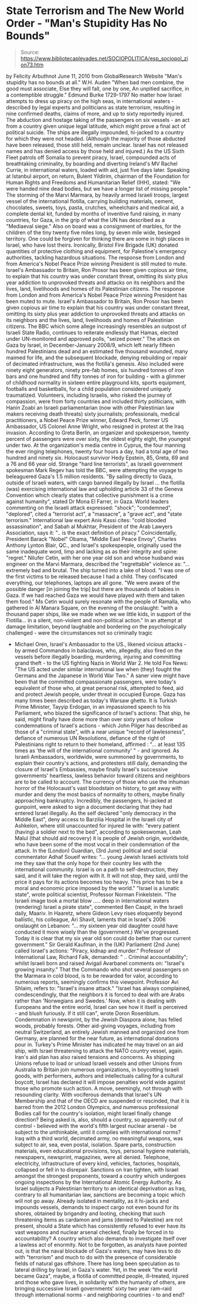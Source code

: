 # State Terrorism and The New World Order - "Man's Stupidity Has No Bounds"

> Source: https://www.bibliotecapleyades.net/SOCIOPOLITICA/esp_sociopol_zion73.htm

by Felicity Arbuthnot
June 11, 2010
from
GlobalResearch Website
"Man's stupidity has no bounds at
all."
W.H. Auden
"When bad men combine, the good must associate,
Else they will fall, one by one,
An unpitied sacrifice, in a contemptible struggle."
Edmund Burke
1729-1797
No matter how Israel attempts to dress up piracy
on the high seas, in international waters - described by legal experts and
politicians as state terrorism, resulting in nine confirmed deaths, claims
of more, and up to sixty reportedly injured.
The abduction and hostage
taking of the passengers on six vessels - an act from a country given unique
legal latitude, which might prove a final act of political suicide.
The ships are illegally impounded, hi-jacked to a country for which they
were not headed. (Although the majority of those abducted have been
released, those still held, remain unclear. Israel has not released names
and has denied access by those held and injured.)
As the US Sixth Fleet patrols off Somalia to prevent piracy, Israel,
compounded acts of breathtaking criminality, by boarding and diverting
Ireland's MV Rachel Currie, in international waters, loaded with aid, just
five days later.
Speaking at Istanbul airport, on return, Bulent Yildirim, chairman of the
Foundation for Human Rights and Freedoms and Humanitarian Relief (IHH),
stated:
"We were handed nine dead bodies, but we have a longer list of
missing people."
The storming of the Marvi Marmara, by heavily armed Israeli troops, largest
vessel of the international flotilla, carrying building materials, cement,
chocolates, sweets, toys, pasta, crutches, wheelchairs and medical aid, a
complete dental kit, funded by months of inventive fund raising, in many
countries, for Gaza, in the grip of what the UN has described as a
"Mediaeval siege."
Also on board was a consignment of marbles, for the children of the tiny
twenty five miles long, by seven mile wide, besieged territory. One could be
forgiven for thinking there are some in high places in Israel, who have lost
theirs.
Ironically, Bristol Fire Brigade (UK) donated quantities of protective
clothing and equipment, for Palestine's emergency authorities, tackling
hazardous situations.
The response from London and from America's Nobel Peace Prize winning
President is still muted to mute. Israel's Ambassador to Britain, Ron Prosor
has been given copious air time, to explain that his country was under
constant threat, omitting its sixty plus year addiction to unprovoked
threats and attacks on its neighbors and the lives, land, livelihoods and
homes of its Palestinian citizens.
The response from London and from America's Nobel Peace Prize winning
President has been muted to mute. Israel's Ambassador to Britain, Ron Prosor
has been given copious air time to explain that his country was under
constant threat, omitting its sixty plus year addiction to unprovoked
threats and attacks on its neighbors and the lives, land, livelihoods and
homes of Palestinian citizens.
The BBC which some allege increasingly resembles an outpost of Israeli State
Radio, continues to reiterate endlessly that Hamas, elected under
UN-monitored and approved polls, "seized power."
The attack on Gaza by Israel, in December-January 2008/9, which left nearly
fifteen hundred Palestinians dead and an estimated five thousand wounded,
many maimed for life, and the subsequent blockade, denying rebuilding or
repair of decimated infrastructure, was the flotilla's genesis.
Also included were ninety eight generators, ninety pre-fab homes, six
hundred tonnes of iron bars and one hundred and fifty tonnes of iron for
building - with a glimmer of childhood normality in sixteen entire
playground kits, sports equipment, footballs and basketballs, for a child
population considered uniquely traumatized.
Volunteers, including Israelis,
who risked the journey of compassion, were from forty countries and included
thirty politicians, with Hanin Zoabi an Israeli parliamentarian (now with
other Palestinian law makers receiving death threats) sixty journalists;
professionals, medical practitioners, a Nobel Peace Prize winner, Edward
Peck, former US Ambassador, US Colonel Anne Wright, who resigned in protest
at the Iraq invasion.
According to Greta Berlin, an organizer and spokesperson, twenty percent of
passengers were over sixty, the oldest eighty eight, the youngest under two.
At the organization's media centre in Cyprus, the four manning the ever
ringing telephones, twenty four hours a day, had a total age of two hundred
and ninety six. Holocaust survivor Hedy Epstein, 85, Greta, 69 and a 76 and
66 year old.
Strange "hard line terrorists", as Israeli government spokesman
Mark Regev has told the BBC, were attempting the voyage to beleaguered
Gaza's 1.5 million residents.
"By sailing directly to Gaza, outside of Israeli waters, with cargo banned
illegally by Israel ... the flotilla (was) exercising international law and
upholding article 33 of the Geneva Convention which clearly states that
collective punishment is a crime against humanity", stated Dr Mona El Farrer,
in Gaza.
World leaders commenting on the Israeli attack expressed: "shock";
"condemned", "deplored", cited a "terrorist act", a "massacre", a "grave
act", and "state terrorism."
International law expert Anis Kassi cites:
"cold blooded assassination", and
Sabah al Mukhtar, President of the Arab Lawyers Association, says it: ".. is
the exact definition of piracy."
Coincidentally, President
Barack "Nobel"
Obama, "Middle East Peace Envoy",
Charles Anthony Lynton Blair, QC., and Israel's spokespeople, originally
used the same inadequate word, limp and lacking as as their integrity and
spine: "regret."
Nilufer Cetin, with her one year old son and whose husband was engineer on
the Marvi Marmara, described the "regrettable" violence as:
"... extremely
bad and brutal. The ship turned into a lake of blood.
"I was one of the first victims to be released because I had a child. They
confiscated everything, our telephones, laptops are all gone.
"We were aware of the possible danger [in joining the trip] but there are
thousands of babies in Gaza. If we had reached Gaza we would have played
with them and taken them food."
Ms Cetin would surely resonate with the people of Ramalla, who gathered in
Al Manara Square, on the evening of the onslaught:
"with a thousand paper
ships, like we made when we we little kids, in support of the Flotilla...
in a silent, non-violent and non-political action."
In an attempt at damage limitation, beyond laughable and bordering on the
psychologically challenged - were the circumstances not so criminally tragic
- Michael Oren, Israel's Ambassador to the US., likened vicious attacks - by
armed Commandos in balaclavas, who, allegedly, also fired on the vessels
before illegally boarding, murdering, injuring and committing grand theft -
to the US fighting Nazis in World War 2.
He
told Fox News:
"The US acted
under similar international law when (they) fought the Germans and the
Japanese in World War Two."
A saner view might have been that the committed compassionate passengers,
were today's equivalent of those who, at great personal risk, attempted to
feed, aid and protect Jewish people, under threat in occupied Europe. Gaza
has many times been described as today's Warsaw ghetto.
It is Turkish Prime Minister, Tayyip Erdogan, in an impassioned speech to
his Parliament, who blazed the significance of Israel's actions:
That ship,
he said, might finally have done more than over sixty years of hollow
condemnations of Israel's actions - which John Pilger has described as those
of a "criminal state", with a near unique "record of lawlessness", defiance
of numerous UN Resolutions, defiance of the right of Palestinians right to
return to their homeland, affirmed :
"... at least 135 times as 'the will of
the international community' " - and ignored.
As Israeli Ambassadors, worldwide, were summoned by governments, to explain
their country's actions, and protesters still daily, demanding the closure
of Israel's Embassies, maybe finally Israel's successive governments'
heartless, lawless behavior toward citizens and neighbors are to be called
to account.
The currency of those who use the inhuman horror of the Holocaust's vast
bloodstain on history, to get away with murder and deny the most basics of
normality to others, maybe finally approaching bankruptcy.
Incredibly, the passengers, hi-jacked at gunpoint, were asked to sign a
document declaring that they had entered Israel illegally.
As the self declared "only democracy in the Middle East", deny access to
Barzilia Hospital in the Israeli city of Ashkelon, where still unaccounted
for injured lie with:
"every patient (having) a soldier next to the bed",
according to spokeswoman, Leah Malul (that should aid recovery) it is people
of Jewish origin, worldwide, who have been some of the most vocal in their
condemnation of the attack.
In the (London) Guardian, (3rd June) political and social commentator
Adhaf
Soueif writes:
"... young Jewish Israeli activists told me they saw that the
only hope for their country lies with the international community. Israel is
on a path to self-destruction, they said, and it will take the region with
it. It will not stop, they said, until the price it pays for its actions
becomes too heavy. This price has to be a moral and economic price imposed
by the world."
"Israel is a lunatic state", wrote political scientist, Professor Norman
Finkelstein.
"The Israeli image took a mortal blow ..... deep in international waters
(rendering) Israel a pirate state", commented Ben Caspit, in the Israeli
daily, Maariv.
In Haaretz, where Gideon Levy rises eloquently beyond ballistic, his
colleague, Ari Shavit, laments that in Israel's 2006 onslaught on Lebanon:
"... my sixteen year old daughter could have conducted it more wisely than
the (government.) We've progressed. Today it is clear that my six year old
son could do better than our current government."
Sir Gerald Kaufman, in the (UK) Parliament (2nd June) called Israel's
actions:
"Piracy, kidnap and murder."
Professor of International Law, Richard Falk, demanded:
" .. Criminal
accountability"; whilst Israeli born and raised Avigail Avarbanel comments
on: "Israel's growing insanity."
That the Commando who shot several passengers on the Marmara in cold blood,
is to be rewarded for valor, according to numerous reports, seemingly
confirms this viewpoint.
Professor Avi Shlaim,
refers to:
"Israel's insane attack."
"Israel has always complained, condescendingly, that the neighbors it is
forced to deal with are Arabs rather than 'Norwegians and Swedes.' Now, when
it is dealing with Europeans and the entire world, Israel can see how it
itself is perceived - and blush furiously. If it still can", wrote Doron
Rosenblum.
Condemnation in newsprint, by the Jewish
Diaspora alone, has felled woods,
probably forests.
Other aid-giving voyages, including from neutral Switzerland, an entirely
Jewish manned and organized one from Germany, are planned for the near
future, as international donations pour in. Turkey's Prime Minister has
indicated he may travel on an aid ship, with Israel threatening to attack
the NATO country vessel, again. Iran's aid plan has also raised tensions and
concerns.
As shipping Unions refuse to load or unload Israeli vessels and other Unions
from Australia to Britain join numerous organizations, in boycotting Israeli
goods, with performers, authors and intellectuals calling for a cultural
boycott, Israel has declared it will impose penalties world wide against
those who promote such action. A move, seemingly, not through with
resounding clarity.
With vociferous demands that Israel's UN Membership and that of the OECD are
suspended or rescinded, that it is barred from the 2012 London Olympics, and
numerous professional Bodies call for the country's isolation, might Israel
finally change direction?
Being asked is, also, should a country, so apparently out of control -
believed with the world's fifth largest nuclear arsenal - be subject to the
unthinkable, until it complies with international norms?
Iraq with a third world, decimated army, no meaningful weapons, was subject
to air, sea, even postal, isolation. Spare parts, construction materials,
even educational provisions, toys, personal hygiene materials, newspapers,
newsprint, magazines, were all denied. Telephone, electricity,
infrastructure of every kind, vehicles, factories, hospitals, collapsed or
fell in to disrepair.
Sanctions on Iran tighten, with Israel amongst the strongest proponents,
toward a country which undergoes ongoing inspections by the International
Atomic Energy Authority.
As Israel subjects a Palestinian territory to an identical deprivation as
Iraq, contrary to all humanitarian law, sanctions are becoming a topic which
will not go away.
Already isolated in mentality, as it hi-jacks and
impounds vessels, demands to inspect cargo not even bound for its shores,
obtained by brigandry and looting, checking that such threatening items as cardamon and jams (denied to Palestine) are not present, should a State
which has consistently refused to ever have its vast weapons and nuclear
arsenal checked, finally be forced in to accountability?
A country which also demands to investigate itself over a lawless act of
enormity.
Not to be forgotten, as analysts have pointed out, is that the naval
blockade of Gaza's waters, may have less to do with "terrorism" and much to
do with the presence of considerable fields of natural gas offshore.
There
has long been speculation as to lateral drilling by Israel, in Gaza's water.
Yet, in the week "the world became Gaza", maybe, a flotilla of committed
people, ill-treated, injured and those who gave lives, in solidarity with
the humanity of others, are bringing successive Israeli governments' sixty
two year ram-raid through international norms - and neighboring countries -
to and end?
